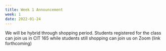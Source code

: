 ```yaml
---
title: Week 1 Announcement
week: 1
date: 2022-01-24
---
```


We will be hybrid through shopping period. Students registered for the class can join us in CIT 165 while students still shopping can join us on Zoom (link forthcoming)